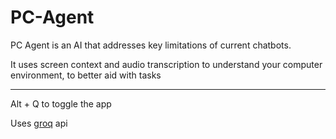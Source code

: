 # PC-Agent

PC Agent is an AI that addresses key limitations of current chatbots.

It uses screen context and audio transcription to understand your computer environment, to better aid with tasks

---

Alt + Q to toggle the app

Uses [groq](https://console.groq.com/keys) api
